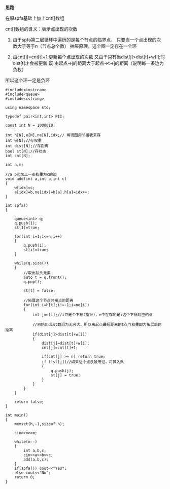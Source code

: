 **思路**

在原spfa基础上加上cnt[]数组

cnt[]数组的含义：表示点出现的次数

1. 由于spfa第二层循环中遍历的是每个节点的临界点，
只要当一个点出现的次数大于等于n（节点总个数）
抽屉原理，这个图一定存在一个环

2. 由cnt[j]=cnt[t]+1;更新每个点出现的次数
又由于只有当dist[j]>dist[t]+w[i];时dist[t]才会被更新
既 由起点->j的距离大于起点->t->j的距离（说明每一条边为负权）

所以这个环一定是负环

```
#include<iostream>
#include<queue>
#include<cstring>

using namespace std;

typedef pair<int,int> PII;

const int N = 1000010;

int h[N],e[N],ne[N],idx;// 稀疏图用邻接表来存
int w[N];//存权重
int dist[N];//存距离
bool st[N];//存状态
int cnt[N];

int n,m;

//a b间加上一条权重为c的边
void add(int a,int b,int c)
{
    w[idx]=c;
    e[idx]=b,ne[idx]=h[a],h[a]=idx++;
}

int spfa()
{

    queue<int> q;
    q.push(1);
    st[1]=true;

    for(int i=1;i<=n;i++)
    {
        q.push(i);
        st[i]=true;
    }

    while(q.size())
    {
        //取出队头元素
        auto t = q.front();
        q.pop();

        st[t] = false;

        //拓展这个节点邻接点的距离
        for(int i=h[t];i!=-1;i=ne[i])
        {
            int j=e[i];//i只是个下标(指针)，e中在存的是i这个下标对应的点

            //初始化dist数组为无穷大，所以离起点最短距离的t点与权重即为拓展后的距离
            if(dist[j]>dist[t]+w[i])
            {
                dist[j]=dist[t]+w[i];
                cnt[j]=cnt[t]+1;

                if(cnt[j] >= n) return true;
                if (!st[j])//如果这个点没被用过，将其入队
                {
                    q.push(j);
                    st[j] = true;
                }
            }
        }
    }

    return false;
}

int main()
{
    memset(h,-1,sizeof h);

    cin>>n>>m;

    while(m--)
    {
        int a,b,c;
        cin>>a>>b>>c;
        add(a,b,c);
    }
    if(spfa()) cout<<"Yes";
    else cout<<"No";
    return 0;
}
```
